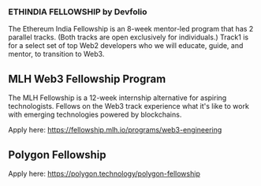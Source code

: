 
### ETHINDIA FELLOWSHIP by Devfolio

The Ethereum India Fellowship is an 8-week mentor-led program that has 2 parallel tracks. (Both tracks are open exclusively for individuals.) Track1 is for a select set of top Web2 developers who we will educate, guide, and mentor, to transition to Web3.


## MLH Web3 Fellowship Program

The MLH Fellowship is a 12-week internship alternative for aspiring technologists. Fellows on the Web3 track experience what it's like to work with emerging technologies powered by blockchains.

Apply here: https://fellowship.mlh.io/programs/web3-engineering


## Polygon Fellowship

Apply here: https://polygon.technology/polygon-fellowship 
